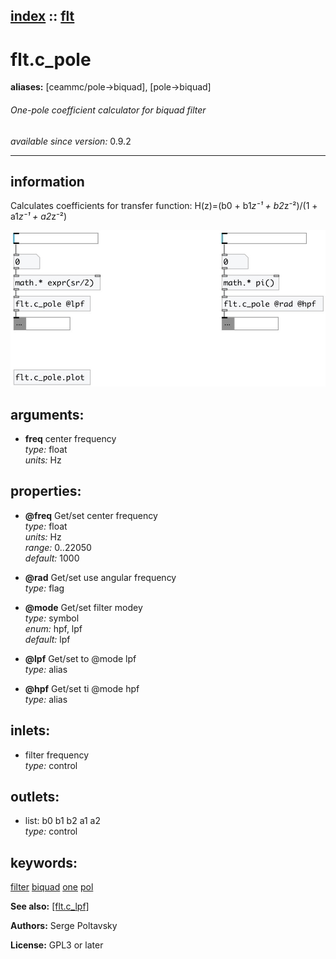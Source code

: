 [index](index.html) :: [flt](category_flt.html)
---

# flt.c_pole
**aliases:** [ceammc/pole-&gt;biquad], [pole-&gt;biquad]


###### One-pole coefficient calculator for biquad filter

*available since version:* 0.9.2

---


## information
Calculates coefficients for transfer function: H(z)=(b0 + b1*z⁻¹ + b2*z⁻²)/(1 + a1*z⁻¹ + a2*z⁻²)


[![example](../examples/img/flt.c_pole.jpg)](../examples/pd/flt.c_pole.pd)



## arguments:

* **freq**
center frequency<br>
_type:_ float<br>
_units:_ Hz<br>





## properties:

* **@freq** 
Get/set center frequency<br>
_type:_ float<br>
_units:_ Hz<br>
_range:_ 0..22050<br>
_default:_ 1000<br>

* **@rad** 
Get/set use angular frequency<br>
_type:_ flag<br>

* **@mode** 
Get/set filter modey<br>
_type:_ symbol<br>
_enum:_ hpf, lpf<br>
_default:_ lpf<br>

* **@lpf** 
Get/set to @mode lpf<br>
_type:_ alias<br>

* **@hpf** 
Get/set ti @mode hpf<br>
_type:_ alias<br>



## inlets:

* filter frequency<br>
_type:_ control



## outlets:

* list: b0 b1 b2 a1 a2<br>
_type:_ control



## keywords:

[filter](keywords/filter.html)
[biquad](keywords/biquad.html)
[one](keywords/one.html)
[pol](keywords/pol.html)



**See also:**
[\[flt.c_lpf\]](flt.c_lpf.html)




**Authors:** Serge Poltavsky




**License:** GPL3 or later





